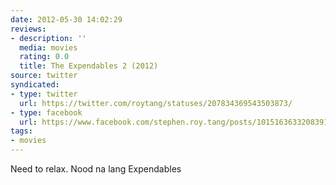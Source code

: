```yaml
---
date: 2012-05-30 14:02:29
reviews:
- description: ''
  media: movies
  rating: 0.0
  title: The Expendables 2 (2012)
source: twitter
syndicated:
- type: twitter
  url: https://twitter.com/roytang/statuses/207834369543503873/
- type: facebook
  url: https://www.facebook.com/stephen.roy.tang/posts/10151636332083912
tags:
- movies
---
```


Need to relax. Nood na lang Expendables